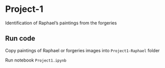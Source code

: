 # Project-1

Identification of Raphael’s paintings from the forgeries


## Run code

Copy paintings of Raphael or forgeries images into `Project1-Raphael` folder

Run notebook `Project1.ipynb`
